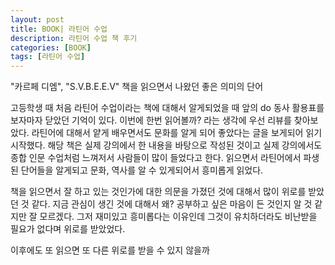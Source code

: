 ```yaml
---
layout: post
title: BOOK| 라틴어 수업
description: 라틴어 수업 책 후기
categories: [BOOK]
tags: [라틴어 수업]
---
```


"카르페 디엠", "S.V.B.E.E.V" 책을 읽으면서 나왔던 좋은 의미의 단어

고등학생 때 처음 라틴어 수업이라는 책에 대해서 알게되었을 때 앞의 do 동사 활용표를 보자마자 닫았던 기억이 있다. 이번에 한번 읽어볼까? 라는 생각에 우선 리뷰를 찾아보았다. 라틴어에 대해서 얕게 배우면서도 문화를 알게 되어 좋았다는 글을 보게되어 읽기 시작했다. 해당 책은 실제 강의에서 한 내용을 바탕으로 작성된 것이고 실제 강의에서도 종합 인문 수업처럼 느껴저서 사람들이 많이 들었다고 한다. 읽으면서 라틴어에서 파생된 단어들을 알게되고 문화, 역사를 알 수 있게되어서 흥미롭게 읽었다.

책을 읽으면서 잘 하고 있는 것인가에 대한 의문을 가졌던 것에 대해서 많이 위로를 받았던 것 같다. 지금 관심이 생긴 것에 대해서 왜? 공부하고 싶은 마음이 든 것인지 알 것 같지만 잘 모르겠다. 그저 재미있고 흥미롭다는 이유인데 그것이 유치하더라도 비난받을 필요가 없다며 위로를 받았었다.

이후에도 또 읽으면 또 다른 위로를 받을 수 있지 않을까